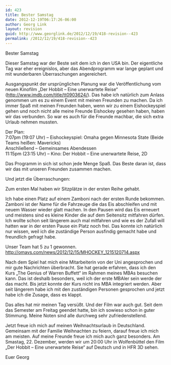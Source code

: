 ```yaml
---
id: 423
title: Bester Samstag
date: 2012-12-19T06:17:26-06:00
author: Georg Link
layout: revision
guid: http://www.georglink.de/2012/12/19/418-revision--423
permalink: /2012/12/19/418-revision--423
---
```

Bester Samstag

Dieser Samstag war der Beste seit dem ich in den USA bin. Der eigentliche Tag war eher ereignislos, aber das Abendprogramm war lange geplant und mit wunderbaren Überraschungen angereichert.

Ausgangspunkt der ursprünglichen Planung war die Veröffentlichung vom neuen Kinofilm „Der Hobbit – Eine unerwartete Reise“ (http://www.imdb.com/title/tt0903624/). Das habe ich natürlich zum Anlass genommen um es zu einem Event mit meinen Freunden zu machen. Da ich immer Spaß mit meinen Freunden haben, wenn wir zu einem Eishockeyspiel gehen und noch nicht alle meine Freunde Eishockey gesehen haben, haben wir das verbunden. So war es auch für die Freunde machbar, die sich extra Urlaub nehmen mussten.

Der Plan:  
7:07pm (19:07 Uhr) – Eishockeyspiel: Omaha gegen Minnesota State (Beide Teams heißen: Mavericks)  
Anschließend – Gemeinsames Abendessen  
11:15pm (23:15 Uhr) – Kino: Der Hobbit – Eine unerwartete Reise, 2D

Das Programm in sich ist schon jede Menge Spaß. Das Beste daran ist, dass wir das mit unseren Freunden zusammen machen.

Und jetzt die Überraschungen:

Zum ersten Mal haben wir Sitzplätze in der ersten Reihe gehabt.

Ich habe einen Platz auf einem Zamboni nach der ersten Runde bekommen. Zamboni ist der Name für die Fahrzeuge die das Eis abschleifen und mit neuem Wasser wieder glatt machen. In den Pausen wird das Eis erneuert und meistens sind es kleine Kinder die auf dem Seitensitz mitfahren dürfen. Ich wollte schon seit längerem auch mal mitfahren und wie es der Zufall will hatten war in der ersten Pause ein Platz noch frei. Das konnte ich natürlich nur wissen, weil ich die zuständige Person ausfindig gemacht habe und freundlich gefragt habe.

Unser Team hat 5 zu 1 gewonnen. http://omavs.com/news/2012/12/15/MHOCKEY_1215120714.aspx

Nach dem Spiel hat mich eine Mitarbeiterin von der Uni angesprochen und mir gute Nachrichten überbracht. Sie hat gerade erfahren, dass ich den Kurs „The Genius of Warren Buffett“ im Rahmen meines MBAs besuchen kann. Das ist deshalb besonders, weil ich der erste MBAler sein werde der das macht. Bis jetzt konnte der Kurs nicht ins MBA integriert werden. Aber seit längerem habe ich mit den zuständigen Personen gesprochen und jetzt habe ich die Zusage, dass es klappt.

Das alles hat mir meinen Tag versüßt. Und der Film war auch gut. Seit dem das Semester am Freitag geendet hatte, bin ich sowieso schon in guter Stimmung. Meine Noten sind alle durchweg sehr zufriedenstellend.

Jetzt freue ich mich auf meinen Weihnachtsurlaub in Deutschland. Gemeinsam mit der Familie Weihnachten zu feiern, darauf freue ich mich am meisten. Auf meine Freunde freue ich mich auch ganz besonders. Am Smastag, 22. Dezember, werden wir um 20:00 Uhr in Wolfenbüttel den Film „Der Hobbit – Eine unerwartete Reise“ auf Deutsch und in HFR 3D sehen.

Euer Georg
